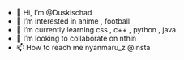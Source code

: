 - 👋 Hi, I’m @Duskischad
- 👀 I’m interested in anime , football
- 🌱 I’m currently learning css , c++ , python , java
- 💞️ I’m looking to collaborate on nthin
- 📫 How to reach me nyanmaru_z @insta

<!---
Duskischad/Duskischad is a ✨ special ✨ repository because its `README.md` (this file) appears on your GitHub profile.
You can click the Preview link to take a look at your changes.
--->
